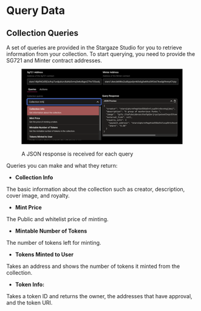 # Query Data

## Collection Queries

A set of queries are provided in the Stargaze Studio for you to retrieve information from your collection. To start querying, you need to provide the SG721 and Minter contract addresses.

<figure><img src="../../../.gitbook/assets/image (11).png" alt=""><figcaption><p>A JSON response is received for each query</p></figcaption></figure>

Queries you can make and what they return:

* **Collection Info**

The basic information about the collection such as creator, description, cover image, and royalty.

* **Mint Price**

The Public and whitelist price of minting.

* **Mintable Number of Tokens**

The number of tokens left for minting.

* **Tokens Minted to User**

Takes an address and shows the number of tokens it minted from the collection.

* **Token Info:**

Takes a token ID and returns the owner, the addresses that have approval, and the token URI.
